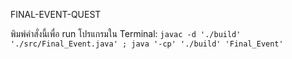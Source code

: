 FINAL-EVENT-QUEST

พิมพ์คำสั่งนี้เพื่อ run โปรแกรมใน Terminal:
`javac -d './build' './src/Final_Event.java' ; java '-cp' './build' 'Final_Event'`
